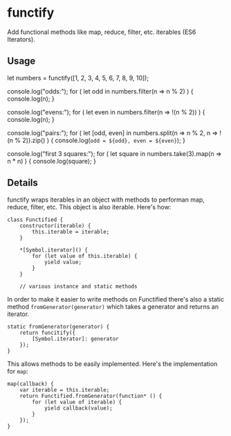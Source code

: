 # functify

Add functional methods like map, reduce, filter, etc. iterables (ES6 Iterators).

## Usage

let numbers = functify([1, 2, 3, 4, 5, 6, 7, 8, 9, 10]);

console.log("odds:");
for ( let odd in numbers.filter(n => n % 2) ) {
    console.log(n);
}

console.log("evens:");
for ( let even in numbers.filter(n => !(n % 2)) ) {
    console.log(n);
}

console.log("pairs:");
for ( let [odd, even] in numbers.split(n => n % 2, n => !(n % 2)).zip() ) {
    console.log(`odd = ${odd}, even = ${even}`);
}

console.log("first 3 squares:");
for ( let square in numbers.take(3).map(n => n * n) ) {
    console.log(square);
}

## Details

functify wraps iterables in an object with methods to performan map, reduce, 
filter, etc.  This object is also iterable.  Here's how:

    class Functified {
        constructor(iterable) {
            this.iterable = iterable;
        }

        *[Symbol.iterator]() {
            for (let value of this.iterable) {
                yield value;
            }
        }

        // various instance and static methods

In order to make it easier to write methods on Functified there's also a static
method `fromGenerator(generator)` which takes a generator and returns an iterator.

    static fromGenerator(generator) {
        return funcitify({
            [Symbol.iterator]: generator
        });
    }
    
This allows methods to be easily implemented.  Here's the implementation for `map`:

    map(callback) {
        var iterable = this.iterable;
        return Functified.fromGenerator(function* () {
            for (let value of iterable) {
                yield callback(value);
            }
        });
    }

